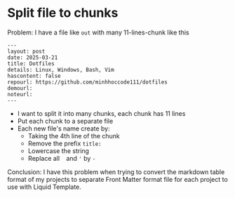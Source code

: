 # Split file to chunks

Problem: I have a file like `out` with many 11-lines-chunk like this

```
---
layout: post
date: 2025-03-21
title: Dotfiles
details: Linux, Windows, Bash, Vim
hascontent: false
repourl: https://github.com/minhhoccode111/dotfiles
demourl:
noteurl:
---

```

- I want to split it into many chunks, each chunk has 11 lines
- Put each chunk to a separate file
- Each new file's name create by:
  - Taking the 4th line of the chunk
  - Remove the prefix `title: `
  - Lowercase the string
  - Replace all ` ` and `'` by `-`

Conclusion: I have this problem when trying to convert the markdown table format of my projects to separate Front Matter format file for each project to use with Liquid Template.
